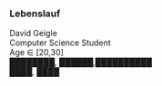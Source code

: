 ### Lebenslauf
  
David Geigle  
Computer Science Student  
Age ∈ [20,30]  
████████, ██████,██████████  
████, ████  
